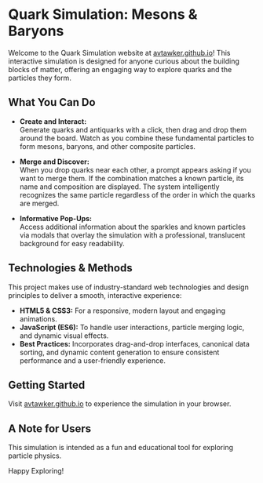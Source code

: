 # Quark Simulation: Mesons & Baryons

Welcome to the Quark Simulation website at [avtawker.github.io](https://avtawker.github.io)! This interactive simulation is designed for anyone curious about the building blocks of matter, offering an engaging way to explore quarks and the particles they form.

## What You Can Do

- **Create and Interact:**  
  Generate quarks and antiquarks with a click, then drag and drop them around the board. Watch as you combine these fundamental particles to form mesons, baryons, and other composite particles.

- **Merge and Discover:**  
  When you drop quarks near each other, a prompt appears asking if you want to merge them. If the combination matches a known particle, its name and composition are displayed. The system intelligently recognizes the same particle regardless of the order in which the quarks are merged.
- **Informative Pop-Ups:**  
  Access additional information about the sparkles and known particles via modals that overlay the simulation with a professional, translucent background for easy readability.

## Technologies & Methods

This project makes use of industry-standard web technologies and design principles to deliver a smooth, interactive experience:
- **HTML5 & CSS3:** For a responsive, modern layout and engaging animations.
- **JavaScript (ES6):** To handle user interactions, particle merging logic, and dynamic visual effects.
- **Best Practices:** Incorporates drag-and-drop interfaces, canonical data sorting, and dynamic content generation to ensure consistent performance and a user-friendly experience.

## Getting Started

Visit [avtawker.github.io](https://avtawker.github.io) to experience the simulation in your browser. 

## A Note for Users

This simulation is intended as a fun and educational tool for exploring particle physics. 

Happy Exploring!
